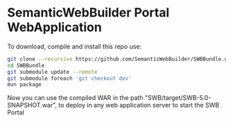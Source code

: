 # SemanticWebBuilder Portal WebApplication 

To download, compile and install this repo use:

```sh
git clone --recursive https://github.com/SemanticWebBuilder/SWBBundle.git
cd SWBBundle
git submodule update --remote
git submodule foreach 'git checkout dev'
mvn package
```
Now you can use the compiled WAR in the path "SWB/target/SWB-5.0-SNAPSHOT.war", to deploy in any web application server to start the SWB Portal
